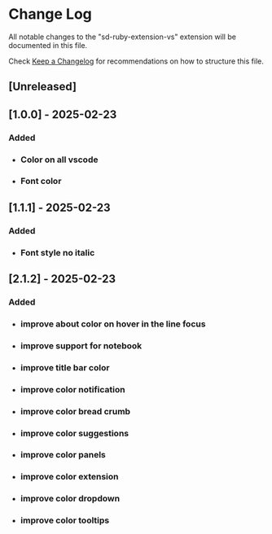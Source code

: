 # Change Log

All notable changes to the "sd-ruby-extension-vs" extension will be documented in this file.

Check [Keep a Changelog](http://keepachangelog.com/) for recommendations on how to structure this file.

## [Unreleased]

## [1.0.0] - 2025-02-23

### Added
- ### Color on all vscode
- ### Font color


## [1.1.1] - 2025-02-23

### Added
- ### Font style no italic


## [2.1.2] - 2025-02-23

### Added
- ### improve about color on hover in the line focus
- ### improve support for notebook
- ### improve title bar color
- ### improve color notification
- ### improve color bread crumb
- ### improve color suggestions
- ### improve color panels
- ### improve color extension
- ### improve color dropdown
- ### improve color tooltips